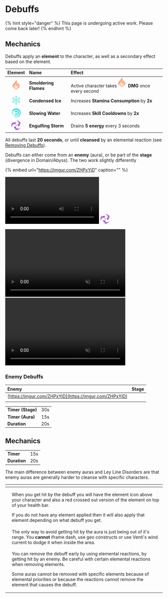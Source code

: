 # Debuffs

{% hint style="danger" %}
This page is undergoing active work. Please come back later!
{% endhint %}

## Mechanics

Debuffs apply an **element** to the character, as well as a secondary effect based on the element.

| Element | Name | Effect |
| :---: | :--- | :--- |
| ![](../../.gitbook/assets/pyro_small.png) | **Smoldering Flames** | Active character takes![](../../.gitbook/assets/pyro_small.png) **DMG** once every second |
| ![](../../.gitbook/assets/cryo_small.png) | **Condensed Ice** | Increases **Stamina Consumption** by **2x** |
| ![](../../.gitbook/assets/hydro_small.png) | **Slowing Water** | Increases **Skill Cooldowns** by **2x** |
| ![](../../.gitbook/assets/electro_small.png) | **Engulfing Storm** | Drains **5 energy** every 3 seconds |

All debuffs last **20 seconds**, or until **cleansed** by an elemental reaction \(see [Removing Debuffs](removing-debuffs.md)\).

Debuffs can either come from an **enemy** \(aura\), or be part of the **stage** \(divergence in Domain/Abyss\). The two work slightly differently

{% embed url="https://imgur.com/ZHPxYiD" caption="" %}

![test](../../.gitbook/assets/debuff_apply_enemy.mp4) ![test2](../../.gitbook/assets/electro_small.png)

<div>
<video width="384" height="216" loop autoplay muted>
  <source src="../../.gitbook/assets/debuff_apply_enemy.mp4" type="video/mp4">
</video>

<video width="384" height="216" loop autoplay muted>
  <source src="https://imgur.com/ZHPxYiD" type="video/mp4">
</video>
</div>

### Enemy Debuffs

| Enemy | Stage |
| :--- | :--- |
| [https://imgur.com/ZHPxYiD](https://imgur.com/ZHPxYiD) |  |
|  |  |

|  |  |
| :--- | :--- |
| **Timer \(Stage\)** | 30s |
| **Timer \(Aura\)** | 15s |
| **Duration** | 20s |

## Mechanics

|  |  |
| :--- | :--- |
| **Timer** | 15s |
| **Duration** | 20s |

The main difference between enemy auras and Ley Line Disorders are that enemy auras are generally harder to cleanse with specific characters.

<table>
  <thead>
    <tr>
      <th style="text-align:left"></th>
      <th style="text-align:left"></th>
    </tr>
  </thead>
  <tbody>
    <tr>
      <td style="text-align:left"></td>
      <td style="text-align:left">
        <p>When you get hit by the debuff you will have the element icon above your
          character and also a red crossed out version of the element on top of your
          health bar.</p>
        <p>If you do not have any element applied then it will also apply that element
          depending on what debuff you get.</p>
      </td>
    </tr>
    <tr>
      <td style="text-align:left"></td>
      <td style="text-align:left">The only way to avoid getting hit by the aura is just being out of it&apos;s
        range. You <b>cannot</b> iframe dash, use geo constructs or use Venti&apos;s
        wind current to dodge it when inside the area.</td>
    </tr>
    <tr>
      <td style="text-align:left"></td>
      <td style="text-align:left">
        <p>You can remove the debuff early by using elemental reactions, by getting
          hit by an enemy. Be careful with certain elemental reactions when removing
          elements.</p>
        <p>Some auras cannot be removed with specific elements because of elemental
          priorities or because the reactions cannot remove the element that causes
          the debuff.</p>
      </td>
    </tr>
  </tbody>
</table>

